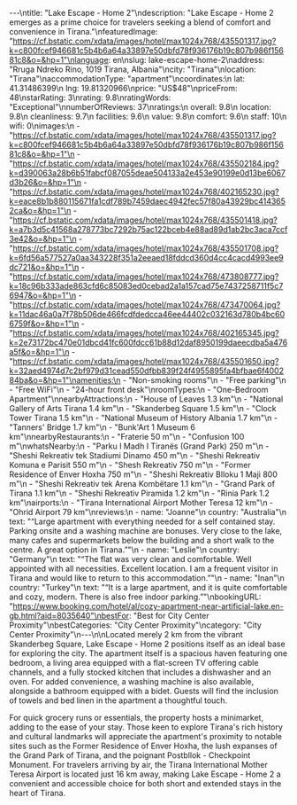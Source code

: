 ---\ntitle: "Lake Escape - Home 2"\ndescription: "Lake Escape - Home 2 emerges as a prime choice for travelers seeking a blend of comfort and convenience in Tirana."\nfeaturedImage: "https://cf.bstatic.com/xdata/images/hotel/max1024x768/435501317.jpg?k=c800fcef946681c5b4b6a64a33897e50dbfd78f936176b19c807b986f15681c8&o=&hp=1"\nlanguage: en\nslug: lake-escape-home-2\naddress: "Rruga Ndreko Rino, 1019 Tirana, Albania"\ncity: "Tirana"\nlocation: "Tirana"\naccommodationType: "apartment"\ncoordinates:\n  lat: 41.31486399\n  lng: 19.81320966\nprice: "US$48"\npriceFrom: 48\nstarRating: 3\nrating: 9.8\nratingWords: "Exceptional"\nnumberOfReviews: 37\nratings:\n  overall: 9.8\n  location: 9.8\n  cleanliness: 9.7\n  facilities: 9.6\n  value: 9.8\n  comfort: 9.6\n  staff: 10\n  wifi: 0\nimages:\n  - "https://cf.bstatic.com/xdata/images/hotel/max1024x768/435501317.jpg?k=c800fcef946681c5b4b6a64a33897e50dbfd78f936176b19c807b986f15681c8&o=&hp=1"\n  - "https://cf.bstatic.com/xdata/images/hotel/max1024x768/435502184.jpg?k=d390063a28b6b51fabcf087055deae504133a2e453e90199e0d13be6067d3b26&o=&hp=1"\n  - "https://cf.bstatic.com/xdata/images/hotel/max1024x768/402165230.jpg?k=eace8b1b880115671fa1cdf789b7459daec4942fec57f80a43929bc4143652ca&o=&hp=1"\n  - "https://cf.bstatic.com/xdata/images/hotel/max1024x768/435501418.jpg?k=a7b3d5c41568a278773bc7292b75ac122bceb4e88ad89d1ab2bc3aca7ccf3e42&o=&hp=1"\n  - "https://cf.bstatic.com/xdata/images/hotel/max1024x768/435501708.jpg?k=6fd56a577527a0aa343228f351a2eeaed18fddcd360d4cc4cacd4993ee9dc721&o=&hp=1"\n  - "https://cf.bstatic.com/xdata/images/hotel/max1024x768/473808777.jpg?k=18c96b333ade863cfd6c85083ed0cebad2a1a157cad75e7437258711f5c76947&o=&hp=1"\n  - "https://cf.bstatic.com/xdata/images/hotel/max1024x768/473470064.jpg?k=11dac46a0a7f78b506de466fcdfdedcca46ee44402c032163d780b4bc606759f&o=&hp=1"\n  - "https://cf.bstatic.com/xdata/images/hotel/max1024x768/402165345.jpg?k=2e73172bc470e01dbcd41fc600fdcc61b88d12daf8950199daeecdba5a476a5f&o=&hp=1"\n  - "https://cf.bstatic.com/xdata/images/hotel/max1024x768/435501650.jpg?k=32aed4974d7c2bf979d31cead550dfbb839f24f4955895fa4bfbae6f400284ba&o=&hp=1"\namenities:\n  - "Non-smoking rooms"\n  - "Free parking"\n  - "Free WiFi"\n  - "24-hour front desk"\nroomTypes:\n  - "One-Bedroom Apartment"\nnearbyAttractions:\n  - "House of Leaves 1.3 km"\n  - "National Gallery of Arts Tirana 1.4 km"\n  - "Skanderbeg Square 1.5 km"\n  - "Clock Tower Tirana 1.5 km"\n  - "National Museum of History Albania 1.7 km"\n  - "Tanners' Bridge 1.7 km"\n  - "Bunk'Art 1 Museum 6 km"\nnearbyRestaurants:\n  - "Fraterie 50 m"\n  - "Confusion 100 m"\nwhatsNearby:\n  - "Parku I Madh I Tiranës (Grand Park) 250 m"\n  - "Sheshi Rekreativ tek Stadiumi Dinamo 450 m"\n  - "Sheshi Rekreativ Komuna e Parisit 550 m"\n  - "Shesh Rekreativ 750 m"\n  - "Former Residence of Enver Hoxha 750 m"\n  - "Sheshi Rekreativ Blloku 1 Maji 800 m"\n  - "Sheshi Rekreativ tek Arena Kombëtare 1.1 km"\n  - "Grand Park of Tirana 1.1 km"\n  - "Sheshi Rekreativ Piramida 1.2 km"\n  - "Rinia Park 1.2 km"\nairports:\n  - "Tirana International Airport Mother Teresa 12 km"\n  - "Ohrid Airport 79 km"\nreviews:\n  - name: "Joanne"\n    country: "Australia"\n    text: "“Large apartment with everything needed for a self contained stay. Parking onsite and a washing machine are bonuses. Very close to the lake, many cafes and supermarkets below the building and a short walk to the centre. A great option in Tirana.”"\n  - name: "Leslie"\n    country: "Germany"\n    text: "“The flat was very clean and comfortable. Well appointed with all necessities. Excellent location. I am a frequent visitor in Tirana and would like to return to this accommodation.”"\n  - name: "Inan"\n    country: "Turkey"\n    text: "“It is a large apartment, and it is quite comfortable and cozy, modern. There is also free indoor parking.”"\nbookingURL: "https://www.booking.com/hotel/al/cozy-apartment-near-artificial-lake.en-gb.html?aid=8035640"\nbestFor: "Best for City Center Proximity"\nbestCategories: "City Center Proximity"\ncategory: "City Center Proximity"\n---\n\nLocated merely 2 km from the vibrant Skanderbeg Square, Lake Escape - Home 2 positions itself as an ideal base for exploring the city. The apartment itself is a spacious haven featuring one bedroom, a living area equipped with a flat-screen TV offering cable channels, and a fully stocked kitchen that includes a dishwasher and an oven. For added convenience, a washing machine is also available, alongside a bathroom equipped with a bidet. Guests will find the inclusion of towels and bed linen in the apartment a thoughtful touch.

For quick grocery runs or essentials, the property hosts a minimarket, adding to the ease of your stay. Those keen to explore Tirana's rich history and cultural landmarks will appreciate the apartment's proximity to notable sites such as the Former Residence of Enver Hoxha, the lush expanses of the Grand Park of Tirana, and the poignant Postbllok - Checkpoint Monument. For travelers arriving by air, the Tirana International Mother Teresa Airport is located just 16 km away, making Lake Escape - Home 2 a convenient and accessible choice for both short and extended stays in the heart of Tirana.